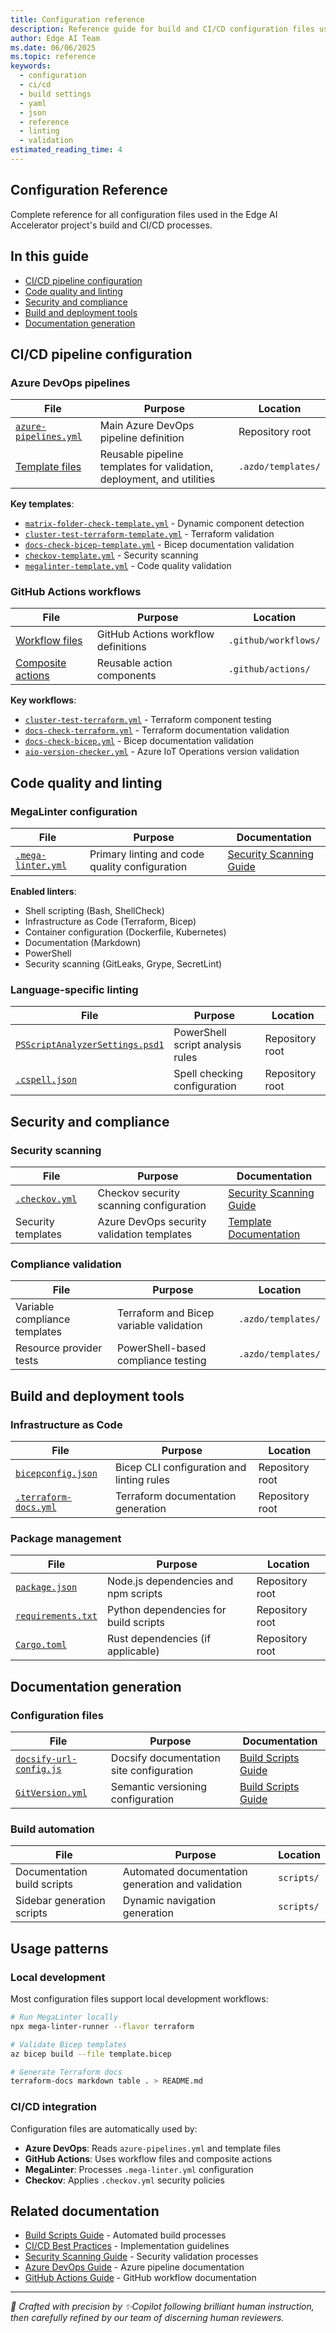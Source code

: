 ```yaml
---
title: Configuration reference
description: Reference guide for build and CI/CD configuration files used in the Edge AI Accelerator project
author: Edge AI Team
ms.date: 06/06/2025
ms.topic: reference
keywords:
  - configuration
  - ci/cd
  - build settings
  - yaml
  - json
  - reference
  - linting
  - validation
estimated_reading_time: 4
---
```


## Configuration Reference

Complete reference for all configuration files used in the Edge AI Accelerator project's build and CI/CD processes.

## In this guide

- [CI/CD pipeline configuration](#cicd-pipeline-configuration)
- [Code quality and linting](#code-quality-and-linting)
- [Security and compliance](#security-and-compliance)
- [Build and deployment tools](#build-and-deployment-tools)
- [Documentation generation](#documentation-generation)

## CI/CD pipeline configuration

### Azure DevOps pipelines

| File                                     | Purpose                                                               | Location           |
|------------------------------------------|-----------------------------------------------------------------------|--------------------|
| [`azure-pipelines.yml`][azure-pipelines] | Main Azure DevOps pipeline definition                                 | Repository root    |
| [Template files][azdo-templates]         | Reusable pipeline templates for validation, deployment, and utilities | `.azdo/templates/` |

**Key templates**:

- [`matrix-folder-check-template.yml`][matrix-template] - Dynamic component detection
- [`cluster-test-terraform-template.yml`][terraform-test] - Terraform validation
- [`docs-check-bicep-template.yml`][bicep-docs] - Bicep documentation validation
- [`checkov-template.yml`][checkov-template] - Security scanning
- [`megalinter-template.yml`][megalinter-template] - Code quality validation

### GitHub Actions workflows

| File                                | Purpose                             | Location             |
|-------------------------------------|-------------------------------------|----------------------|
| [Workflow files][github-workflows]  | GitHub Actions workflow definitions | `.github/workflows/` |
| [Composite actions][github-actions] | Reusable action components          | `.github/actions/`   |

**Key workflows**:

- [`cluster-test-terraform.yml`][gh-terraform] - Terraform component testing
- [`docs-check-terraform.yml`][gh-terraform-docs] - Terraform documentation validation
- [`docs-check-bicep.yml`][gh-bicep-docs] - Bicep documentation validation
- [`aio-version-checker.yml`][gh-aio-version] - Azure IoT Operations version validation

## Code quality and linting

### MegaLinter configuration

| File                                    | Purpose                                        | Documentation                             |
|-----------------------------------------|------------------------------------------------|-------------------------------------------|
| [`.mega-linter.yml`][megalinter-config] | Primary linting and code quality configuration | [Security Scanning Guide][security-guide] |

**Enabled linters**:

- Shell scripting (Bash, ShellCheck)
- Infrastructure as Code (Terraform, Bicep)
- Container configuration (Dockerfile, Kubernetes)
- Documentation (Markdown)
- PowerShell
- Security scanning (GitLeaks, Grype, SecretLint)

### Language-specific linting

| File                                           | Purpose                          | Location        |
|------------------------------------------------|----------------------------------|-----------------|
| [`PSScriptAnalyzerSettings.psd1`][ps-settings] | PowerShell script analysis rules | Repository root |
| [`.cspell.json`][cspell-config]                | Spell checking configuration     | Repository root |

## Security and compliance

### Security scanning

| File                             | Purpose                                    | Documentation                             |
|----------------------------------|--------------------------------------------|-------------------------------------------|
| [`.checkov.yml`][checkov-config] | Checkov security scanning configuration    | [Security Scanning Guide][security-guide] |
| Security templates               | Azure DevOps security validation templates | [Template Documentation][template-docs]   |

### Compliance validation

| File                          | Purpose                                 | Location           |
|-------------------------------|-----------------------------------------|--------------------|
| Variable compliance templates | Terraform and Bicep variable validation | `.azdo/templates/` |
| Resource provider tests       | PowerShell-based compliance testing     | `.azdo/templates/` |

## Build and deployment tools

### Infrastructure as Code

| File                                    | Purpose                                   | Location        |
|-----------------------------------------|-------------------------------------------|-----------------|
| [`bicepconfig.json`][bicep-config]      | Bicep CLI configuration and linting rules | Repository root |
| [`.terraform-docs.yml`][tf-docs-config] | Terraform documentation generation        | Repository root |

### Package management

| File                               | Purpose                               | Location        |
|------------------------------------|---------------------------------------|-----------------|
| [`package.json`][package-json]     | Node.js dependencies and npm scripts  | Repository root |
| [`requirements.txt`][requirements] | Python dependencies for build scripts | Repository root |
| [`Cargo.toml`][cargo-config]       | Rust dependencies (if applicable)     | Repository root |

## Documentation generation

### Configuration files

| File                                      | Purpose                                  | Documentation                        |
|-------------------------------------------|------------------------------------------|--------------------------------------|
| [`docsify-url-config.js`][docsify-config] | Docsify documentation site configuration | [Build Scripts Guide][build-scripts] |
| [`GitVersion.yml`][gitversion-config]     | Semantic versioning configuration        | [Build Scripts Guide][build-scripts] |

### Build automation

| File                        | Purpose                                           | Location   |
|-----------------------------|---------------------------------------------------|------------|
| Documentation build scripts | Automated documentation generation and validation | `scripts/` |
| Sidebar generation scripts  | Dynamic navigation generation                     | `scripts/` |

## Usage patterns

### Local development

Most configuration files support local development workflows:

```bash
# Run MegaLinter locally
npx mega-linter-runner --flavor terraform

# Validate Bicep templates
az bicep build --file template.bicep

# Generate Terraform docs
terraform-docs markdown table . > README.md
```

### CI/CD integration

Configuration files are automatically used by:

- **Azure DevOps**: Reads `azure-pipelines.yml` and template files
- **GitHub Actions**: Uses workflow files and composite actions
- **MegaLinter**: Processes `.mega-linter.yml` configuration
- **Checkov**: Applies `.checkov.yml` security policies

## Related documentation

- [Build Scripts Guide][build-scripts] - Automated build processes
- [CI/CD Best Practices][best-practices] - Implementation guidelines
- [Security Scanning Guide][security-guide] - Security validation processes
- [Azure DevOps Guide][azure-devops-guide] - Azure pipeline documentation
- [GitHub Actions Guide][github-actions-guide] - GitHub workflow documentation

<!-- Reference Links -->
[azure-pipelines]: /azure-pipelines.yml
[azdo-templates]: /.azdo/templates/
[matrix-template]: /.azdo/templates/matrix-folder-check-template.yml
[terraform-test]: /.azdo/templates/cluster-test-terraform-template.yml
[bicep-docs]: /.azdo/templates/docs-check-bicep-template.yml
[checkov-template]: /.azdo/templates/checkov-template.yml
[megalinter-template]: /.azdo/templates/megalinter-template.yml
[github-workflows]: /.github/workflows/
[github-actions]: /.github/actions/
[gh-terraform]: /.github/workflows/cluster-test-terraform.yml
[gh-terraform-docs]: /.github/workflows/docs-check-terraform.yml
[gh-bicep-docs]: /.github/workflows/docs-check-bicep.yml
[gh-aio-version]: /.github/workflows/aio-version-checker.yml
[megalinter-config]: /.mega-linter.yml
[ps-settings]: /PSScriptAnalyzerSettings.psd1
[cspell-config]: /.cspell.json
[checkov-config]: /.checkov.yml
[bicep-config]: /bicepconfig.json
[tf-docs-config]: /.terraform-docs.yml
[package-json]: /package.json
[requirements]: /requirements.txt
[cargo-config]: /Cargo.toml
[docsify-config]: /docsify-url-config.js
[gitversion-config]: /GitVersion.yml
[build-scripts]: build-scripts.md
[best-practices]: ci-cd-best-practices.md
[security-guide]: security-scanning.md
[template-docs]: templates/
[azure-devops-guide]: azure-devops.md
[github-actions-guide]: github-actions.md

---

<!-- markdownlint-disable MD036 -->
*🤖 Crafted with precision by ✨Copilot following brilliant human instruction,
then carefully refined by our team of discerning human reviewers.*
<!-- markdownlint-enable MD036 -->
